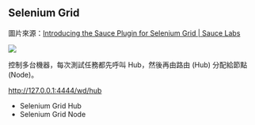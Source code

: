 ## Selenium Grid

圖片來源：[Introducing the Sauce Plugin for Selenium Grid | Sauce Labs](https://saucelabs.com/blog/introducing-the-sauce-plugin-for-selenium-grid)

![](https://az184419.vo.msecnd.net/sauce-labs/blog-images/se_grid_blog.jpg)

控制多台機器，每次測試任務都先呼叫 Hub，然後再由路由 (Hub) 分配給節點 (Node)。

<http://127.0.0.1:4444/wd/hub>

* Selenium Grid Hub
* Selenium Grid Node

<!-- selenium-standalone start  -->